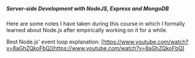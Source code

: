 ##### Server-side Development with NodeJS, Express and MongoDB
Here are some notes I have taken during this course in which I formally learned about Node.js after empirically working on it for a while.

Best Node.js' event loop explanation:
[https://www.youtube.com/watch?v=8aGhZQkoFbQ](https://www.youtube.com/watch?v=8aGhZQkoFbQ)


